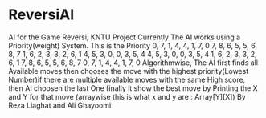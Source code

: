 # ReversiAI
AI for the Game Reversi, KNTU Project
Currently The AI works using a Priority(weight) System. This is the Priority
        0, 7, 1, 4, 4, 1, 7, 0
        7, 8, 6, 5, 5, 6, 8, 7
        1, 6, 2, 3, 3, 2, 6, 1
        4, 5, 3, 0, 0, 3, 5, 4
        4, 5, 3, 0, 0, 3, 5, 4
        1, 6, 2, 3, 3, 2, 6, 1
        7, 8, 6, 5, 5, 6, 8, 7
        0, 7, 1, 4, 4, 1, 7, 0
Algorithmwise, The AI first finds all Available moves then chooses the move with the highest priority(Lowest Number)if there are multiple available moves with the same
High score, then AI choosen the last One
finally it show the best move by Printing the X and Y for that move (arraywise this is what x and y are : Array[Y][X]) 
By Reza Liaghat and Ali Ghayoomi
